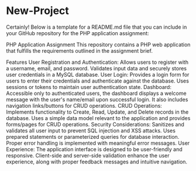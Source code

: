 # New-Project

Certainly! Below is a template for a README.md file that you can include in your GitHub repository for the PHP application assignment:

PHP Application Assignment
This repository contains a PHP web application that fulfills the requirements outlined in the assignment brief.

Features
User Registration and Authentication: Allows users to register with a username, email, and password. Validates input data and securely stores user credentials in a MySQL database.
User Login: Provides a login form for users to enter their credentials and authenticate against the database. Uses sessions or tokens to maintain user authentication state.
Dashboard: Accessible only to authenticated users, the dashboard displays a welcome message with the user's name/email upon successful login. It also includes navigation links/buttons for CRUD operations.
CRUD Operations: Implements functionality to Create, Read, Update, and Delete records in the database. Uses a simple data model relevant to the application and provides forms/pages for CRUD operations.
Security Considerations: Sanitizes and validates all user input to prevent SQL injection and XSS attacks. Uses prepared statements or parameterized queries for database interaction. Proper error handling is implemented with meaningful error messages.
User Experience: The application interface is designed to be user-friendly and responsive. Client-side and server-side validation enhance the user experience, along with proper feedback messages and intuitive navigation.
